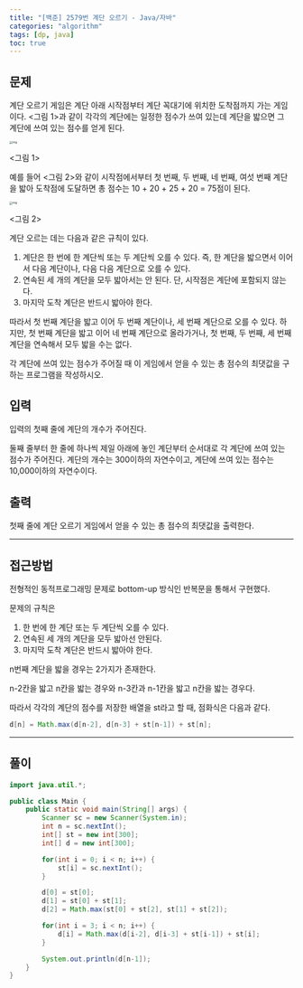```yaml
---
title: "[백준] 2579번 계단 오르기 - Java/자바"
categories: "algorithm"
tags: [dp, java]
toc: true
---
```


## 문제

계단 오르기 게임은 계단 아래 시작점부터 계단 꼭대기에 위치한 도착점까지 가는 게임이다. <그림 1>과 같이 각각의 계단에는 일정한 점수가 쓰여 있는데 계단을 밟으면 그 계단에 쓰여 있는 점수를 얻게 된다.

<img src="https://upload.acmicpc.net/7177ea45-aa8d-4724-b256-7b84832c9b97/-/preview/" alt="img" style="zoom:33%;" />

<그림 1>

예를 들어 <그림 2>와 같이 시작점에서부터 첫 번째, 두 번째, 네 번째, 여섯 번째 계단을 밟아 도착점에 도달하면 총 점수는 10 + 20 + 25 + 20 = 75점이 된다.

<img src="https://upload.acmicpc.net/f00b6121-1c25-492e-9bc0-d96377c586b0/-/preview/" alt="img" style="zoom: 33%;" />

<그림 2>

계단 오르는 데는 다음과 같은 규칙이 있다.

1. 계단은 한 번에 한 계단씩 또는 두 계단씩 오를 수 있다. 즉, 한 계단을 밟으면서 이어서 다음 계단이나, 다음 다음 계단으로 오를 수 있다.
2. 연속된 세 개의 계단을 모두 밟아서는 안 된다. 단, 시작점은 계단에 포함되지 않는다.
3. 마지막 도착 계단은 반드시 밟아야 한다.

따라서 첫 번째 계단을 밟고 이어 두 번째 계단이나, 세 번째 계단으로 오를 수 있다. 하지만, 첫 번째 계단을 밟고 이어 네 번째 계단으로 올라가거나, 첫 번째, 두 번째, 세 번째 계단을 연속해서 모두 밟을 수는 없다.

각 계단에 쓰여 있는 점수가 주어질 때 이 게임에서 얻을 수 있는 총 점수의 최댓값을 구하는 프로그램을 작성하시오.

## 입력

입력의 첫째 줄에 계단의 개수가 주어진다.

둘째 줄부터 한 줄에 하나씩 제일 아래에 놓인 계단부터 순서대로 각 계단에 쓰여 있는 점수가 주어진다. 계단의 개수는 300이하의 자연수이고, 계단에 쓰여 있는 점수는 10,000이하의 자연수이다.

## 출력

첫째 줄에 계단 오르기 게임에서 얻을 수 있는 총 점수의 최댓값을 출력한다.



---



## 접근방법

전형적인 동적프로그래밍 문제로 bottom-up 방식인 반복문을 통해서 구현했다.

문제의 규칙은 

1. 한 번에 한 계단 또는 두 계단씩 오를 수 있다.
2. 연속된 세 개의 계단을 모두 밟아선 안된다.
3. 마지막 도착 계단은 반드시 밟아야 한다.

n번째 계단을 밟을 경우는 2가지가 존재한다.

n-2칸을 밟고 n칸을 밟는 경우와 n-3칸과 n-1칸을 밟고 n칸을 밟는 경우다.

따라서 각각의 계단의 점수를 저장한 배열을 st라고 할 때, 점화식은 다음과 같다.

```java
d[n] = Math.max(d[n-2], d[n-3] + st[n-1]) + st[n];
```





---





## 풀이

```java
import java.util.*;

public class Main {
    public static void main(String[] args) {
        Scanner sc = new Scanner(System.in);
        int n = sc.nextInt();
        int[] st = new int[300];
        int[] d = new int[300];

        for(int i = 0; i < n; i++) {
            st[i] = sc.nextInt();
        }

        d[0] = st[0];
        d[1] = st[0] + st[1];
        d[2] = Math.max(st[0] + st[2], st[1] + st[2]);

        for(int i = 3; i < n; i++) {
            d[i] = Math.max(d[i-2], d[i-3] + st[i-1]) + st[i];
        }

        System.out.println(d[n-1]);
    }
}
```

